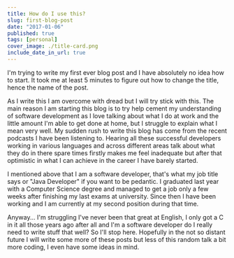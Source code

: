 ```yaml
---
title: How do I use this?
slug: first-blog-post
date: "2017-01-06"
published: true
tags: [personal]
cover_image: ./title-card.png
include_date_in_url: true
---
```


I'm trying to write my first ever blog post and I have absolutely no idea how to start. It took me at least 5 minutes to figure out how to change the title, hence the name of the post.

As I write this I am overcome with dread but I will try stick with this. The main reason I am starting this blog is to try help cement my understanding of software development as I love talking about what I do at work and the little amount I'm able to get done at home, but I struggle to explain what I mean very well. My sudden rush to write this blog has come from the recent podcasts I have been listening to. Hearing all these successful developers working in various languages and across different areas talk about what they do in there spare times firstly makes me feel inadequate but after that optimistic in what I can achieve in the career I have barely started.

I mentioned above that I am a software developer, that's what my job title says or "Java Developer" if you want to be pedantic. I graduated last year with a Computer Science degree and managed to get a job only a few weeks after finishing my last exams at university. Since then I have been working and I am currently at my second position during that time.

Anyway... I'm struggling I've never been that great at English, I only got a C in it all those years ago after all and I'm a software developer do I really need to write stuff that well? So I'll stop here. Hopefully in the not so distant future I will write some more of these posts but less of this random talk a bit more coding, I even have some ideas in mind.
